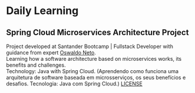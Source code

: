 # Daily Learning

## Spring Cloud Microservices Architecture Project

Project developed at Santander Bootcamp | Fullstack Developer with guidance from expert [Oswaldo Neto](https://github.com/oswaldoneto "Oswaldo Neto").</br>
Learning how a software architecture based on microservices works, its benefits and challenges.</br>
Technology: Java with Spring Cloud.
(Aprendendo como funciona uma arquitetura de software baseada em microsserviços, os seus benefícios e desafios.
Tecnologia: Java com Spring Cloud.)
[LICENSE](./LICENSE)
